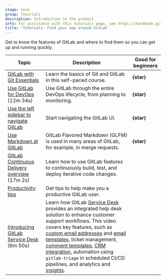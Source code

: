 ```yaml
---
stage: none
group: Tutorials
description: Introduction to the product.
info: For assistance with this tutorials page, see https://handbook.gitlab.com/handbook/product/ux/technical-writing/#assignments-to-other-projects-and-subjects.
title: 'Tutorials: Find your way around GitLab'
---
```


Get to know the features of GitLab and where to find them so you can get up
and running quickly.

| Topic | Description | Good for beginners |
|-------|-------------|--------------------|
| [GitLab with Git Essentials](https://university.gitlab.com/courses/gitlab-with-git-essentials-s2)  |  Learn the basics of Git and GitLab in this self-paced course. | **{star}** |
| <i class="fa fa-youtube-play youtube" aria-hidden="true"></i> [Use GitLab for DevOps](https://www.youtube.com/watch?v=7q9Y1Cv-ib0) (12m 34s) | Use GitLab through the entire DevOps lifecycle, from planning to monitoring. | **{star}** |
| [Use the left sidebar to navigate GitLab](left_sidebar/_index.md) |  Start navigating the GitLab UI. | **{star}** |
| [Use Markdown at GitLab](../user/markdown.md) |  GitLab Flavored Markdown (GLFM) is used in many areas of GitLab, for example, in merge requests. | **{star}** |
| <i class="fa fa-youtube-play youtube" aria-hidden="true"></i> [GitLab Continuous Delivery overview](https://www.youtube.com/watch?v=M7rBDZYsx8U&list=PLFGfElNsQthYDx0A_FaNNfUm9NHsK6zED&index=193) (17m 2s) | Learn how to use GitLab features to continuously build, test, and deploy iterative code changes. | |
| [Productivity tips](https://about.gitlab.com/blog/2021/02/18/improve-your-gitlab-productivity-with-these-10-tips/) | Get tips to help make you a productive GitLab user. | |
| <i class="fa fa-youtube-play youtube" aria-hidden="true"></i> [Introducing GitLab Service Desk](https://www.youtube.com/watch?v=LDVQXv3I5rI) (6m 50s) | Learn how GitLab [Service Desk](../user/project/service_desk/_index.md) provides an integrated help desk solution to enhance customer support workflows. This video covers key features, such as [custom email addresses](../user/project/service_desk/configure.md#custom-email-address) and [email templates](../user/project/service_desk/configure.md#customize-emails-sent-to-external-participants), ticket management, [comment templates](../user/profile/comment_templates.md), [CRM integration](../user/crm/_index.md), automation using `gitlab-triage` in scheduled CI/CD pipelines, and analytics and [insights](../user/project/insights/index.md). | |
